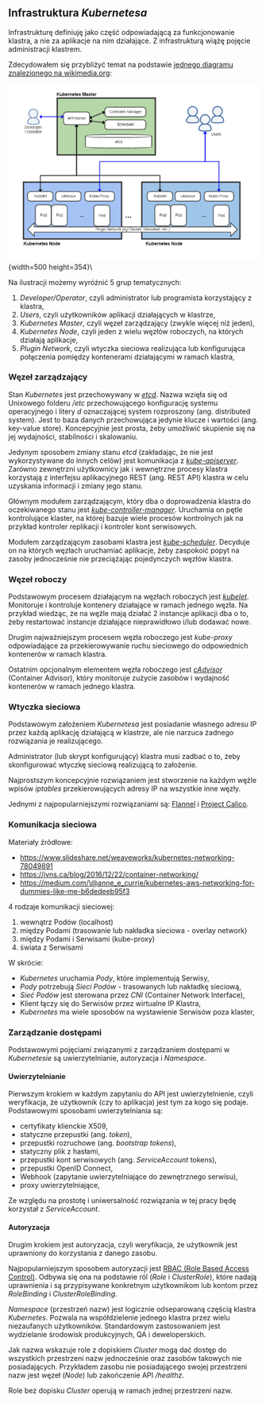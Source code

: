 
## Infrastruktura _Kubernetesa_

Infrastrukturę definiuję jako część odpowiadającą za funkcjonowanie klastra,
a nie za aplikacje na nim działające.
Z infrastrukturą wiążę pojęcie administracji klastrem.

Zdecydowałem się przybliżyć temat na podstawie
[jednego diagramu znalezionego na wikimedia.org](https://commons.wikimedia.org/wiki/File:Kubernetes.png):

![Architektura Kubernetes](assets/kubernetes-architecture.png){width=500 height=354}\

Na ilustracji możemy wyróżnić 5 grup tematycznych:

1. _Developer/Operator_, czyli administrator lub programista korzystający z klastra,
2. _Users_, czyli użytkowników aplikacji działających w klastrze,
3. _Kubernetes Master_, czyli węzeł zarządzający (zwykle więcej niż jeden),
4. _Kubernetes Node_, czyli jeden z wielu węzłów roboczych, na których działają
  aplikacje,
5. _Plugin Network_, czyli wtyczka sieciowa realizująca lub konfigurująca
  połączenia pomiędzy kontenerami działającymi w ramach klastra,


### Węzeł zarządzający

Stan _Kubernetes_ jest przechowywany w [_etcd_](https://coreos.com/etcd/). 
Nazwa wzięła się od Unixowego folderu _/etc_ przechowującego konfigurację 
systemu operacyjnego i litery _d_ oznaczającej system rozproszony (ang. 
distributed system).
Jest to baza danych przechowująca jedynie klucze i wartości
(ang. key-value store). Koncepcyjnie jest prosta, żeby umożliwić skupienie się
na jej wydajności, stabilności i skalowaniu.

Jedynym sposobem zmiany stanu _etcd_ (zakładając, że nie jest wykorzystywane
do innych celów) jest komunikacja z [_kube-apiserver_](https://kubernetes.io/docs/reference/generated/kube-apiserver/). 
Zarówno zewnętrzni  użytkownicy jak i wewnętrzne procesy klastra korzystają z
interfejsu aplikacyjnego REST (ang. REST API) klastra w celu uzyskania
informacji i zmiany jego stanu.

Głównym modułem zarządzającym, który dba o doprowadzenia klastra do oczekiwanego 
stanu jest [_kube-controller-manager_](https://kubernetes.io/docs/reference/generated/kube-controller-manager/).
Uruchamia on pętle kontrolujące klaster, na której bazuje wiele procesów
kontrolnych jak na przykład kontroler replikacji i kontroler kont serwisowych.

Modułem zarządzającym zasobami klastra jest [_kube-scheduler_](https://kubernetes.io/docs/reference/generated/kube-scheduler/).
Decyduje on na których węzłach uruchamiać aplikacje, żeby zaspokoić popyt na 
zasoby jednocześnie nie przeciążając pojedynczych węzłów klastra.

### Węzeł roboczy

Podstawowym procesem działającym na węzłach roboczych jest [_kubelet_](https://kubernetes.io/docs/reference/generated/kubelet/).
Monitoruje i kontroluje kontenery działające w ramach jednego węzła.
Na przykład wiedząc, że na węźle mają działać 2 instancje aplikacji
dba o to, żeby restartować instancje działające nieprawidłowo i/lub dodawać nowe.

Drugim najważniejszym procesem węzła roboczego jest _kube-proxy_ odpowiadające
za przekierowywanie ruchu sieciowego do odpowiednich kontenerów w ramach 
klastra.

Ostatnim opcjonalnym elementem węzła roboczego jest [_cAdvisor_](https://github.com/google/cadvisor)
(Container Advisor), który monitoruje zużycie zasobów i wydajność kontenerów
w ramach jednego klastra.

### Wtyczka sieciowa

Podstawowym założeniem _Kubernetesa_ jest posiadanie własnego adresu IP przez każdą
aplikację działającą w klastrze, ale nie narzuca żadnego rozwiązania je
realizującego.

Administrator (lub skrypt konfigurujący) klastra musi zadbać o to, żeby
skonfigurować wtyczkę sieciową realizującą to założenie.

Najprostszym koncepcyjnie rozwiązaniem jest stworzenie na każdym węźle wpisów
_iptables_ przekierowujących adresy IP na wszystkie inne węzły.

Jednymi z najpopularniejszymi rozwiązaniami są:
[Flannel](https://github.com/coreos/flannel#flannel) i 
[Project Calico](https://www.projectcalico.org/).

### Komunikacja sieciowa

Materiały źródłowe:

- https://www.slideshare.net/weaveworks/kubernetes-networking-78049891
- https://jvns.ca/blog/2016/12/22/container-networking/
- https://medium.com/\@anne_e_currie/kubernetes-aws-networking-for-dummies-like-me-b6dedeeb95f3

4 rodzaje komunikacji sieciowej:

1. wewnątrz Podów (localhost)
2. między Podami (trasowanie lub nakładka sieciowa - overlay network)
3. między Podami i Serwisami (kube-proxy)
4. świata z Serwisami

W skrócie:

- _Kubernetes_ uruchamia _Pody_, które implementują Serwisy,
- _Pody_ potrzebują _Sieci Podów_ - trasowanych lub nakładkę sieciową,
- _Sieć Podów_ jest sterowana przez _CNI_ (Container Network Interface),
- Klient łączy się do Serwisów przez wirtualne IP Klastra,
- _Kubernetes_ ma wiele sposobów na wystawienie Serwisów poza klaster,

### Zarządzanie dostępami

Podstawowymi pojęciami związanymi z zarządzaniem dostępami w _Kubernetesie_ są
uwierzytelnianie, autoryzacja i _Namespace_.

#### Uwierzytelnianie

Pierwszym krokiem w każdym zapytaniu do API jest uwierzytelnienie,
czyli weryfikacja, że użytkownik (czy to aplikacja) jest tym za kogo się podaje.
Podstawowymi sposobami uwierzytelniania są:

- certyfikaty klienckie X509,
- statyczne przepustki (ang. _token_),
- przepustki rozruchowe (ang. _bootstrap tokens_),
- statyczny plik z hasłami,
- przepustki kont serwisowych (ang. _ServiceAccount_ tokens),
- przepustki OpenID Connect,
- Webhook (zapytanie uwierzytelniające do zewnętrznego serwisu),
- proxy uwierzytelniające,

Ze względu na prostotę i uniwersalność rozwiązania w tej pracy będę korzystał
z _ServiceAccount_.

#### Autoryzacja

Drugim krokiem jest autoryzacja, czyli weryfikacja, że użytkownik jest
uprawniony do korzystania z danego zasobu.

Najpopularniejszym sposobem autoryzacji jest [RBAC (Role Based Access Control)](https://kubernetes.io/docs/admin/authorization/rbac/).
Odbywa się ona na podstawie ról (_Role_ i _ClusterRole_), które nadają
uprawnienia i są przypisywane konkretnym użytkownikom lub kontom przez
_RoleBinding_ i _ClusterRoleBinding_.

_Namespace_ (przestrzeń nazw) jest logicznie odseparowaną częścią klastra _Kubernetes_.
Pozwala na współdzielenie jednego klastra przez wielu niezaufanych użytkowników.
Standardowym zastosowaniem jest wydzielanie środowisk produkcyjnych, QA i
deweloperskich.

Jak nazwa wskazuje role z dopiskiem _Cluster_ mogą dać dostęp do wszystkich
przestrzeni nazw jednocześnie oraz zasobów takowych nie posiadających.
Przykładem zasobu nie posiadającego swojej przestrzeni nazw jest węzeł (_Node_)
lub zakończenie API _/healthz_.

Role bez dopisku _Cluster_ operują w ramach jednej przestrzeni nazw.
